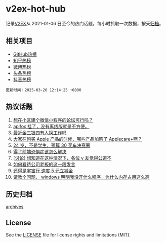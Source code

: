 # v2ex-hot-hub

 记录[V2EX](https://www.v2ex.com/)从 2021-01-06 日至今的热门话题。每小时抓取一次数据，按天[归档](archives)。
 
 ## 相关项目

- [GitHub热榜](https://github.com/lonnyzhang423/github-hot-hub)
- [知乎热榜](https://github.com/lonnyzhang423/zhihu-hot-hub)
- [微博热榜](https://github.com/lonnyzhang423/weibo-hot-hub)
- [头条热榜](https://github.com/lonnyzhang423/toutiao-hot-hub)
- [抖音热榜](https://github.com/lonnyzhang423/douyin-hot-hub)


 `更新时间：2025-03-20 12:14:25 +0800`

## 热议话题

1. [想在小区建个微信小程序的论坛可行吗？](https://www.v2ex.com/t/1119761)
1. [apifox 挂了，没有离线版就是不方便。](https://www.v2ex.com/t/1119645)
1. [最近金三银四有人换工作吗](https://www.v2ex.com/t/1119757)
1. [大家在购买 Apple 产品的时候，哪些产品加购了 Applecare+啊？](https://www.v2ex.com/t/1119700)
1. [24 岁，不是学生，预算 30 买车决赛圈](https://www.v2ex.com/t/1119794)
1. [得了前端恐惧症该怎么解决](https://www.v2ex.com/t/1119625)
1. [[讨论] 想知道在这种情况下，各位 v 友觉得公道不](https://www.v2ex.com/t/1119711)
1. [如何看待公司老板的这一段发言](https://www.v2ex.com/t/1119801)
1. [还得是宇宙行 速度 5 元立减金](https://www.v2ex.com/t/1119778)
1. [请教个问题， windows 明明我没开什么程序，为什么内存占用这么高](https://www.v2ex.com/t/1119723)

## 历史归档

[archives](archives)

## License

See the [LICENSE](LICENSE) file for license rights and limitations (MIT).
